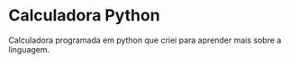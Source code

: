 # Calculadora Python

Calculadora programada em python que criei para aprender mais sobre a linguagem.

